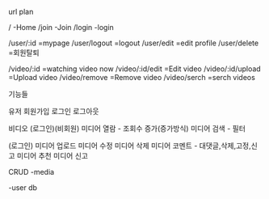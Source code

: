 url plan

/ -Home
/join -Join
/login -login

/user/:id =mypage
/user/logout =logout
/user/edit =edit profile
/user/delete =회원탈퇴

/video/:id =watching video now
/video/:id/edit =Edit video
/video/:id/upload =Upload video
/video/remove =Remove video
/video/serch =serch videos

기능들

유저
회원가입
로그인
로그아웃

비디오
(로그인)(비회원)
미디어 열람 - 조회수 증가(증가방식)
미디어 검색 - 필터

(로그인)
미디어 업로드
미디어 수정
미디어 삭제
미디어 코멘트 - 대댓글,삭제,고정,신고
미디어 추천
미디어 신고

CRUD
-media

-user
db
